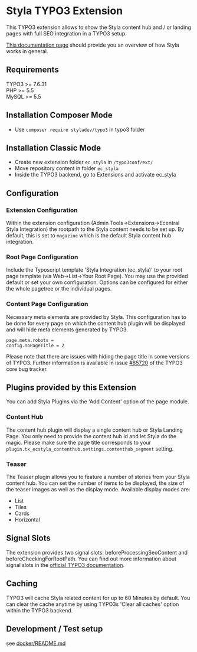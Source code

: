 # Styla TYPO3 Extension
This TYPO3 extension allows to show the Styla content hub and / or landing pages with full SEO integration in a TYPO3 setup.

[This documentation page](https://docs.styla.com/) should provide you an overview of how Styla works in general. 

## Requirements
TYPO3 >= 7.6.31  
PHP >= 5.5  
MySQL >= 5.5

## Installation Composer Mode
* Use `composer require styladev/typo3` in typo3 folder

## Installation Classic Mode
* Create new extension folder `ec_styla` in `/typo3conf/ext/`
* Move repository content in folder `ec_styla`
* Inside the TYPO3 backend, go to Extensions and activate ec_styla

## Configuration

### Extension Configuration
Within the extension configuration (Admin Tools->Extensions->Ecentral Styla Integration) the rootpath to the Styla content needs to be set up. By default, this is set to `magazine` which is the default Styla content hub integration.

### Root Page Configuration
Include the Typoscript template 'Styla Integration (ec_styla)' to your root page template (via Web->List->Your Root Page). You may use the provided
default or set your own configuration. Options can be configured for either the whole pagetree or the individual pages. 

### Content Page Configuration
Necessary meta elements are provided by Styla. This configuration has to be
done for every page on which the content hub plugin will be displayed and will hide meta elements generated by TYPO3.

    page.meta.robots =
    config.noPageTitle = 2
    
Please note that there are issues with hiding the page title in some versions of TYPO3. Further information is available
in issue [#85720](https://forge.typo3.org/issues/85720) of the TYPO3 core bug tracker.
    
## Plugins provided by this Extension
You can add Styla Plugins via the 'Add Content' option of the page module. 

### Content Hub
The content hub plugin will display a single content hub or Styla Landing Page. You only need to provide the content hub id and let Styla do the
magic. Please make sure the page title corresponds to your `plugin.tx_ecstyla_contenthub.settings.contenthub_segment` setting.

### Teaser
The Teaser plugin allows you to feature a number of stories from your Styla content hub. You can set the number of items 
to be displayed, the size of the teaser images as well as the display mode. Available display modes are:
* List
* Tiles
* Cards
* Horizontal

## Signal Slots
The extension provides two signal slots: beforeProcessingSeoContent and beforeCheckingForRootPath. You can find
out more information about signal slots in the [official TYPO3 documentation](https://docs.typo3.org/typo3cms/CoreApiReference/ApiOverview/Hooks/Concept/Index.html). 

## Caching
TYPO3 will cache Styla related content for up to 60 Minutes by default. You can clear the cache anytime by using TYPO3s 'Clear all
caches' option within the TYPO3 backend.

## Development / Test setup

see [docker/README.md](docker/README.md)
